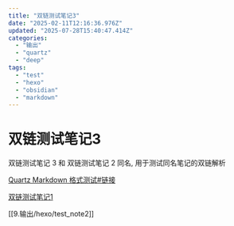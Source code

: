 ```yaml
---
title: "双链测试笔记3"
date: "2025-02-11T12:16:36.976Z"
updated: "2025-07-28T15:40:47.414Z"
categories:
  - "输出"
  - "quartz"
  - "deep"
tags:
  - "test"
  - "hexo"
  - "obsidian"
  - "markdown"
---
```


# 双链测试笔记3

双链测试笔记 3 和 双链测试笔记 2 同名, 用于测试同名笔记的双链解析

[Quartz Markdown 格式测试#链接](02f7ac42dc2df9d4013cd5016e698952fa7460ce#%E9%93%BE%E6%8E%A5)

[双链测试笔记1](516c9ef095625cb7f608e03fcd0a9b31f44f771c)

[[9.输出/hexo/test_note2]]
